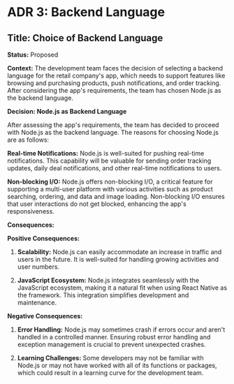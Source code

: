 # ADR 3: Backend Language

## Title: Choice of Backend Language

**Status:** Proposed

**Context:**
The development team faces the decision of selecting a backend language for the retail company's app, which needs to support features like browsing and purchasing products, push notifications, and order tracking. After considering the app's requirements, the team has chosen Node.js as the backend language.

**Decision: Node.js as Backend Language**

After assessing the app's requirements, the team has decided to proceed with Node.js as the backend language. The reasons for choosing Node.js are as follows:

**Real-time Notifications:** Node.js is well-suited for pushing real-time notifications. This capability will be valuable for sending order tracking updates, daily deal notifications, and other real-time notifications to users.

**Non-blocking I/O:** Node.js offers non-blocking I/O, a critical feature for supporting a multi-user platform with various activities such as product searching, ordering, and data and image loading. Non-blocking I/O ensures that user interactions do not get blocked, enhancing the app's responsiveness.

**Consequences:**

**Positive Consequences:**

1. **Scalability:** Node.js can easily accommodate an increase in traffic and users in the future. It is well-suited for handling growing activities and user numbers.

2. **JavaScript Ecosystem:** Node.js integrates seamlessly with the JavaScript ecosystem, making it a natural fit when using React Native as the framework. This integration simplifies development and maintenance.

**Negative Consequences:**

1. **Error Handling:** Node.js may sometimes crash if errors occur and aren't handled in a controlled manner. Ensuring robust error handling and exception management is crucial to prevent unexpected crashes.

2. **Learning Challenges:** Some developers may not be familiar with Node.js or may not have worked with all of its functions or packages, which could result in a learning curve for the development team.
